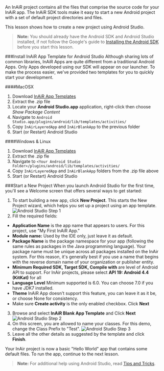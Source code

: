 An InAiR project contains all the files that comprise the source code for your InAiR app. The InAiR SDK tools make it easy to start a new Android project with a set of default project directories and files.

This lesson shows how to create a new project using Android Studio.

>**Note:** You should already have the Android SDK and Android Studio installed, if not follow the  Google's guide to [Installing the Android SDK](http://developer.android.com/sdk/installing/index.html) before you start this lesson.


###Install InAiR App Template for Android Studio
Although sharing lots of common libraries, InAiR Apps are quite different from a traditional Android Apps. Only Apps developed using our SDK will appear on our launcher. To make the process easier, we've provided two templates for you to quickly start your development.

####MacOSX
1. Download [InAiR App Templates](https://github.com/seespace/inair-app-templates/archive/master.zip)
2. Extract the .zip file
3. Locate your **Android Studio.app** application, right-click then choose *Show Package Content*
4. Navigate to `Android Studio.app/plugins/android/lib/templates/activities/`
5. Copy `InAirLayeredApp` and `InAirBlankApp` to the previous folder
6. Start (or Restart) Android Studio

####Windows & Linux
1. Download [InAiR App Templates](https://github.com/seespace/inair-app-templates/archive/master.zip)
2. Extract the .zip fle
4. Navigate to `<Your Android Studio Folder>/plugins/android/lib/templates/activities/`
5. Copy `InAirLayeredApp` and `InAirBlankApp` folders from the .zip file above
6. Start (or Restart) Android Studio

###Start a New Project
When you launch Android Studio for the first time, you'll see a Welcome screen that offers several ways to get started:

1. To start building a new app, click **New Project**.
This starts the New Project wizard, which helps you set up a project using an app template.
![Android Studio Step 1](http://inair.tv/wp-content/uploads/shared/step1.jpg "Step 1")
2. Fill the required fields:
  - **Application Name**  is the app name that appears to users. For this project, use "My First InAiR App."
  - **Module name:** Used by the IDE only, just leave it as default.
  - **Package Name** is the package namespace for your app (following the same rules as packages in the Java programming language). Your package name must be unique across all packages installed on the InAir system. For this reason, it's generally best if you use a name that begins with the reverse domain name of your organization or publisher entity.
  - **Minimum Required SDK, Target SDK, Compile with** are level of Android API to support. For InAir projects, please select **API 19: Android 4.4 (KitKat)** for all
  - **Language Level** Minimum supported is 6.0. You can choose 7.0 if you have JDK7 installed.
  - **Theme** InAiR App doesn't support this feature, you can leave it as it be, or choose None for consistency.
  - Make sure **Create activity** is the only enabled checkbox.
      Click **Next**
3. Browse and select **InAiR Blank App Template** and Click **Next**
![Android Studio Step 2](http://inair.tv/wp-content/uploads/shared/step2.jpg "Step 2")
4. On this screen, you are allowed to name your classes. For this demo, change the Class Prefix to "Test".
![Android Studio Step 3](http://inair.tv/wp-content/uploads/shared/step3.jpg "Step 3")
5. Leave all the other details as suggested by the template and click **Finish**.

Your InAir project is now a basic "Hello World" app that contains some default files. To run the app, continue to the next lesson.
>**Note:** For additional help using Android Studio, read [Tips and Tricks](http://developer.android.com/sdk/installing/studio-tips.html).
